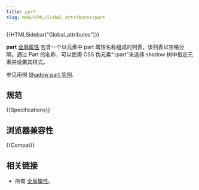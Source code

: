 ```yaml
---
title: part
slug: Web/HTML/Global_attributes/part
---
```


{{HTMLSidebar("Global_attributes")}}

**part** [全局属性](/zh-CN/docs/Web/HTML/Global_attributes) 包含一个以元素中 part 属性名称组成的列表，该列表以空格分隔。通过 Part 的名称，可以使用 CSS 伪元素“::part”来选择 shadow 树中指定元素并设置其样式。

参见用例 [Shadow part 实例](https://mdn.github.io/web-components-examples/shadow-part/).

## 规范

{{Specifications}}

## 浏览器兼容性

{{Compat}}

## 相关链接

- 所有 [全局属性](/zh-CN/docs/Web/HTML/Global_attributes)。
